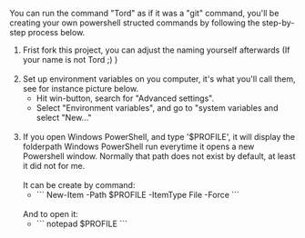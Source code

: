 You can run the command "Tord" as if it was a "git" command, you'll be creating your own powershell structed commands by following the step-by-step process below.

<ol>
  <li>
    Frist fork this project, you can adjust the naming yourself afterwards (If your name is not Tord ;) )<br/> <br/>
  </li>
  <li>
    Set up environment variables on you computer, it's what you'll call them, see for instance picture below.
    <ul>
      <li>
        Hit win-button, search for "Advanced settings".
      </li>
      <li>
        Select "Environment variables", and go to "system variables and select "New..."
      </li>
    </ul>
    <br/>
  </li>
  <li>
    If you open Windows PowerShell, and type '$PROFILE', it will display the folderpath Windows PowerShell run everytime it opens a new Powershell window. Normally that path does not exist by default, at least it did not for me. <br/><br/>It can be create by command:
    <ul>
      <li>
        ```
        New-Item -Path $PROFILE -ItemType File -Force
        ```
      </li>
    </ul><br/>
    And to open it:
    <ul>
      <li>
        ```
        notepad $PROFILE
        ```
      </li>
    </ul>
  </li>
</ol>
